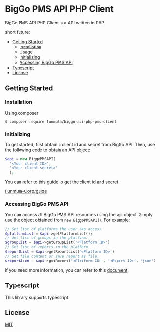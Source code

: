 # BigGo PMS API PHP Client


BigGo PMS API PHP Client is a API written in PHP.

short future:

- [Getting Started](#getting-started)
  - [Installation](#installation)
  - [Usage](#usage)
  - [Initializing](#initializing)
  - [Accessing BigGo PMS API](#accessing-biggo-pms-api)
- [Typescript](#typescript)
- [License](#license)

## Getting Started

### Installation

Using composer

```shell
$ composer require funmula/biggo-api-php-pms-client
```
### Initializing

To get started, first obtain a client id and secret from BigGo API. Then, use the following code to obtain an API object:

```php
$api = new BiggoPMSAPI(
  '<Your client ID>',
  '<Your client secret>'
  );
```

You can refer to this guide to get the client id and secret

[Funmula-Corp/guide](https://github.com/Funmula-Corp/guide)

### Accessing BigGo PMS API

You can access all BigGo PMS API resources using the api object. Simply use the object obtained from `new BiggoPMSAPI()`. For example:

```php
// Get list of platforms the user has access.
$platformList = $api->getPlatformList();
// Get list of groups in the platform.
$groupList = $api->getGroupList('<Platform ID>')
// Get list of reports in the platform.
$reportList = $api->getReportList('<Platform ID>')
// Get file content or save report as file.
$reportJson = $api->getReport('<Platform ID>', '<Report ID>', 'json')
```

if you need more information, you can refer to this [document](./doc/README.md).
## Typescript

This library supports typescript.

## License

[MIT](./LICENSE)
